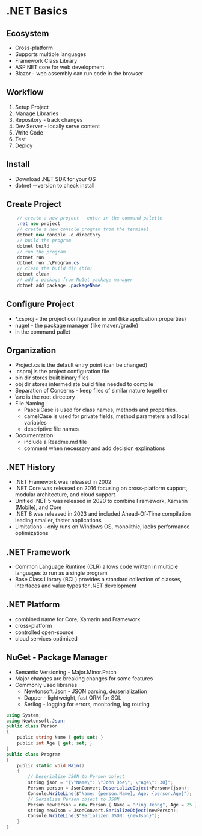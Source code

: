 # .NET Basics

## Ecosystem
- Cross-platform
- Supports multiple languages
- Framework Class Library 
- ASP.NET core for web development
- Blazor - web assembly can run code in the browser

## Workflow
1. Setup Project
2. Manage Libraries
3. Repository - track changes
4. Dev Server - locally serve content
5. Write Code
6. Test
7. Deploy

## Install
- Download .NET SDK for your OS
- dotnet --version to check install

## Create Project
``` c#
    // create a new project - enter in the command palette
    .net new project
    // create a new console program from the terminal
    dotnet new console -o directory
    // build the program
    dotnet build
    // run the program
    dotnet run
    dotnet run .\Program.cs
    // clean the build dir (bin)
    dotnet clean
    // add a package from NuGet package manager
    dotnet add package .packageName.
```
## Configure Project
- *.csproj - the project configuration in xml (like application.properties)
- nuget - the package manager (like maven/gradle)
- in the command pallet 

## Organization
- Project.cs is the default entry point (can be changed)
- .csproj is the project configuration file
- bin dir stores built binary files
- obj dir stores intermediate build files needed to compile
- Separation of Concerns - keep files of similar nature together
- \src is the root directory
- File Naming
    - PascalCase  is used for class names, methods and properties.
    - camelCase is used for private fields, method parameters and local variables
    - descriptive file names 
- Documentation
    - include a Readme.md file
    - comment when necessary and add decision explinations

## .NET History
- .NET Framework was released in 2002
- .NET Core was released on 2016 focusing on cross-platform support, modular architecture, and cloud support
- Unified .NET 5 was released in 2020 to combine Framework, Xamarin (Mobile), and Core
- .NET 8 was released in 2023 and included Ahead-Of-Time compilation leading smaller, faster applications
- Limitations - only runs on Windows OS, monolithic, lacks performance optimizations

## .NET Framework
- Common Language Runtime (CLR) allows code written in multiple languages to run as a single program
- Base Class Library (BCL) provides a standard collection of classes, interfaces and value types for .NET development

## .NET Platform
- combined name for Core, Xamarin and Framework
- cross-platform
- controlled open-source
- cloud services optimized

## NuGet - Package Manager
- Semantic Versioning - Major.Minor.Patch
- Major changes are breaking changes for some features
- Commonly used libraries
    - Newtonsoft.Json - JSON parsing, de/serialization
    - Dapper - lightweight, fast ORM for SQL
    - Serilog - logging for errors, monitoring, log routing

``` c#
using System;
using Newtonsoft.Json;
public class Person
{
    public string Name { get; set; }
    public int Age { get; set; }
}
public class Program
{
    public static void Main()
    {
        // Deserialize JSON to Person object
        string json = "{\"Name\": \"John Doe\", \"Age\": 30}";
        Person person = JsonConvert.DeserializeObject<Person>(json);
        Console.WriteLine($"Name: {person.Name}, Age: {person.Age}");
        // Serialize Person object to JSON
        Person newPerson = new Person { Name = "Ping Jeong", Age = 25 };
        string newJson = JsonConvert.SerializeObject(newPerson);
        Console.WriteLine($"Serialized JSON: {newJson}");
    }
}
```